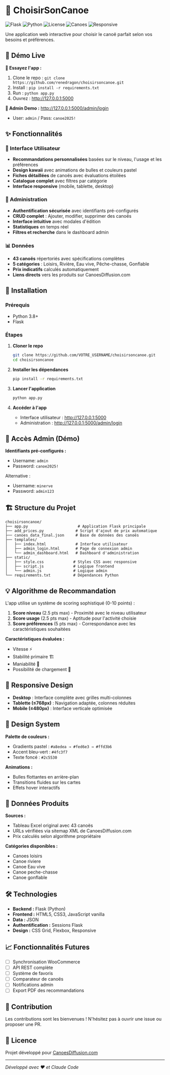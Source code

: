 # 🛶 ChoisirSonCanoe

![Flask](https://img.shields.io/badge/Flask-3.0.0-blue?logo=flask)
![Python](https://img.shields.io/badge/Python-3.8+-green?logo=python)
![License](https://img.shields.io/badge/License-MIT-yellow)
![Canoes](https://img.shields.io/badge/Canoes-43-orange)
![Responsive](https://img.shields.io/badge/Responsive-✓-brightgreen)

Une application web interactive pour choisir le canoë parfait selon vos besoins et préférences.

## 🎥 Démo Live

**🚀 Essayez l'app :**
1. Clone le repo : `git clone https://github.com/renedragon/choisirsoncanoe.git`
2. Install : `pip install -r requirements.txt`
3. Run : `python app.py`
4. Ouvrez : http://127.0.0.1:5000

**🔐 Admin Demo :** http://127.0.0.1:5000/admin/login
- User: `admin` / Pass: `canoe2025!`

## ✨ Fonctionnalités

### 🎯 Interface Utilisateur
- **Recommandations personnalisées** basées sur le niveau, l'usage et les préférences
- **Design kawaii** avec animations de bulles et couleurs pastel
- **Fiches détaillées** de canoës avec évaluations étoilées
- **Catalogue complet** avec filtres par catégorie
- **Interface responsive** (mobile, tablette, desktop)

### 🔧 Administration
- **Authentification sécurisée** avec identifiants pré-configurés
- **CRUD complet** : Ajouter, modifier, supprimer des canoës
- **Interface intuitive** avec modales d'édition
- **Statistiques** en temps réel
- **Filtres et recherche** dans le dashboard admin

### 📊 Données
- **43 canoës** répertoriés avec spécifications complètes
- **5 catégories** : Loisirs, Rivière, Eau vive, Pêche-chasse, Gonflable
- **Prix indicatifs** calculés automatiquement
- **Liens directs** vers les produits sur CanoesDiffusion.com

## 🚀 Installation

### Prérequis
- Python 3.8+
- Flask

### Étapes
1. **Cloner le repo**
   ```bash
   git clone https://github.com/VOTRE_USERNAME/choisirsoncanoe.git
   cd choisirsoncanoe
   ```

2. **Installer les dépendances**
   ```bash
   pip install -r requirements.txt
   ```

3. **Lancer l'application**
   ```bash
   python app.py
   ```

4. **Accéder à l'app**
   - Interface utilisateur : http://127.0.0.1:5000
   - Administration : http://127.0.0.1:5000/admin/login

## 🔑 Accès Admin (Démo)

**Identifiants pré-configurés :**
- Username: `admin`
- Password: `canoe2025!`

Alternative :
- Username: `minerve`
- Password: `admin123`

## 🏗️ Structure du Projet

```
choisirsoncanoe/
├── app.py                      # Application Flask principale
├── add_prices.py              # Script d'ajout de prix automatique
├── canoes_data_final.json     # Base de données des canoës
├── templates/
│   ├── index.html             # Interface utilisateur
│   ├── admin_login.html       # Page de connexion admin
│   └── admin_dashboard.html   # Dashboard d'administration
├── static/
│   ├── style.css             # Styles CSS avec responsive
│   ├── script.js             # Logique frontend
│   └── admin.js              # Logique admin
└── requirements.txt          # Dépendances Python
```

## 💡 Algorithme de Recommandation

L'app utilise un système de scoring sophistiqué (0-10 points) :

1. **Score niveau** (2.5 pts max) - Proximité avec le niveau utilisateur
2. **Score usage** (2.5 pts max) - Aptitude pour l'activité choisie  
3. **Score préférences** (5 pts max) - Correspondance avec les caractéristiques souhaitées

**Caractéristiques évaluées :**
- Vitesse ⚡
- Stabilité primaire 🏗️
- Maniabilité 🎯
- Possibilité de chargement 🎒

## 📱 Responsive Design

- **Desktop** : Interface complète avec grilles multi-colonnes
- **Tablette (≤768px)** : Navigation adaptée, colonnes réduites
- **Mobile (≤480px)** : Interface verticale optimisée

## 🎨 Design System

**Palette de couleurs :**
- Gradients pastel : `#a8edea → #fed6e3 → #ffd3b6`
- Accent bleu-vert : `#4fc3f7`
- Texte foncé : `#2c5530`

**Animations :**
- Bulles flottantes en arrière-plan
- Transitions fluides sur les cartes
- Effets hover interactifs

## 🔄 Données Produits

**Sources :**
- Tableau Excel original avec 43 canoës
- URLs vérifiées via sitemap XML de CanoesDiffusion.com
- Prix calculés selon algorithme propriétaire

**Catégories disponibles :**
- Canoes loisirs
- Canoe riviere  
- Canoe Eau vive
- Canoe peche-chasse
- Canoe gonflable

## 🛠️ Technologies

- **Backend :** Flask (Python)
- **Frontend :** HTML5, CSS3, JavaScript vanilla
- **Data :** JSON
- **Authentification :** Sessions Flask
- **Design :** CSS Grid, Flexbox, Responsive

## 📈 Fonctionnalités Futures

- [ ] Synchronisation WooCommerce
- [ ] API REST complète
- [ ] Système de favoris
- [ ] Comparateur de canoës
- [ ] Notifications admin
- [ ] Export PDF des recommandations

## 🤝 Contribution

Les contributions sont les bienvenues ! N'hésitez pas à ouvrir une issue ou proposer une PR.

## 📄 Licence

Projet développé pour [CanoesDiffusion.com](https://www.canoediffusion.com)

---

*Développé avec ❤️ et Claude Code*